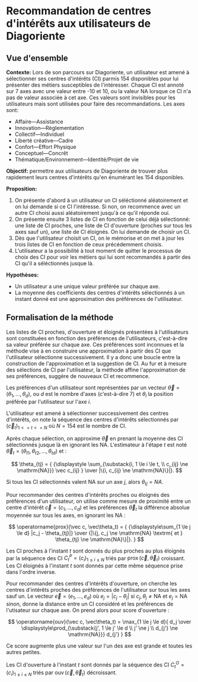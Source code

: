 # Recommandation de centres d'intérêts aux utilisateurs de Diagoriente

## Vue d'ensemble

**Contexte:** Lors de son parcours sur Diagoriente, un utilisateur est amené à
sélectionner ses centres d'intérêts (CI) parmis 154 disponibles pour lui
présenter des métiers susceptibles de l'intéresser. Chaque CI est annoté sur 7
axes avec une valeur entre -10 et 10, ou la valeur NA lorsque ce CI n'a pas de
valeur associée à cet axe. Ces valeurs sont invisibles pour les
utilisateurs mais sont utilisées pour faire des recommandations. Les axes sont:

- Affaire—Assistance
- Innovation—Règlementation
- Collectif—Individuel
- Liberté créative—Cadre
- Confort—Effort Physique
- Conceptuel—Concrêt
- Thématique/Environnement—Identité/Projet de vie

**Objectif:** permettre aux utilisateurs de Diagoriente de trouver plus
rapidement leurs centres d'intérêts qu'en énumérant les 154 disponibles.

**Proposition:**

1. On présente d'abord à un utilisateur un CI séléctionné aléatoirement et on
   lui demande si ce CI l'intéresse. Si non, on recommence avec un autre CI
   choisi aussi aléatoirement jusqu'à ce qu'il réponde oui.
2. On présente ensuite 3 listes de CI en fonction de celui déjà sélectionné: une
   liste de CI proches, une liste de CI d'ouverture (proches sur tous les axes
   sauf un), une liste de CI éloignés. On lui demande de choisir un CI.
3. Dès que l'utilisateur choisit un CI, on le mémorise et on met à jour les
   trois listes de CI en fonction de ceux précédemment choisis.
4. L'utilisateur a la possibilité à tout moment de quitter le processus de choix
   des CI pour voir les métiers qui lui sont recommandés à partir des CI qu'il a
   séléctionnés jusque là.

**Hypothèses:**

- Un utilisateur a une unique valeur préférée sur chaque axe.
- La moyenne des coefficients des centres d'intérêts sélectionnés à un instant
  donné est une approximation des préférences de l'utilisateur.

## Formalisation de la méthode

Les listes de CI proches, d'ouverture et éloignés présentées à l'utilisateurs
sont constituées en fonction des préférences de l'utilisateurs, c'est-à-dire sa
valeur préférée sur chaque axe. Ces préférences sont inconnues et la méthode
vise à en construire une approximation à partir des CI que l'utilisateur
sélectionne successivement. Il y a donc une boucle entre la construction de
l'approximation et la suggestion de CI. Au fur et à mesure des sélections de CI
par l'utilisateur, la méthode affine l'approximation de ses préférences, suggère
de nouveaux CI et recommence.

Les préférences d'un utilisateur sont représentées par un vecteur 
$\vec\theta = (\theta_{1}, \dots, \theta_{d})$, ou $d$ est le nombre d'axes 
(c'est-à-dire 7)
et $\theta_{i}$ la position préférée par l'utilisateur sur l'axe $i$.

L'utilisateur est amené à sélectionner successivement des centres d'intérêts, on
note la séquence des centres d'intérêts sélectionnés par 
$(\vec c_t)_{1 <= t <= N}$ où $N = 154$ est le nombre de CI.

Après chaque sélection, on approxime $\vec\theta$ en prenant la moyenne des CI
sélectionnés jusque là en ignorant les NA. L'estimateur à l'étape $t$ est noté
$\vec\theta_t = (\theta_{t1},\theta_{t2},\dots,\theta_{td})$ et :

$$
\theta_{tj} = {
  {\displaystyle
    \sum_{\substack{i, 1 \le i \le t, \\ c_{ij} \ne \mathrm{NA}}}
    \vec c_{ij}
  }
  \over 
  |\{i, c_{ij} \ne \mathrm{NA}\}|}.
$$

Si tous les CI sélectionnés valent $\mathrm{NA}$ sur un axe $j$, alors 
$\theta_{tj} = NA$.

Pour recommander des centres d'intérêts proches ou éloignés des préférences d'un
utilisateur, on utilise comme mesure de proximité entre un centre d'intérêt
$\vec c = (c_1, \dots, c_d)$ et les préférences $\vec\theta_t$ la différence 
absolue moyennée sur tous les axes, en ignorant les $\mathrm{NA}$ :

$$
\operatorname{prox}(\vec c, \vec\theta_t) = {
  {\displaystyle\sum_{1 \le j \le d} |c_j - \theta_{tj}|}
  \over
  {|\{j, c_j \ne \mathrm{NA} \textrm{ et } \theta_{tj} \ne \mathrm{NA}\}|}.
}
$$

Les CI proches à l'instant $t$ sont donnés du plus proches au plus éloignés par
la séquence des CI $C^P_t = (c_i)_{1 \le i \le N}$ triés par 
$\operatorname{prox}(\vec c, \vec\theta_t)$ croissant. Les CI éloignés à 
l'instant $t$ sont donnés par cette même séquence prise dans l'ordre inverse.

Pour recommander des centres d'intérêts d'ouverture, on cherche les centres
d'intérêts proches des préférences de l'utilisateur sur tous les axes sauf un. 
Le vecteur $\vec e = (e_1, \dots, e_d)$ où $e_j = |c_j - \theta_j|$ si 
$c_j, \theta_j \ne \mathrm{NA}$ et $e_j = \mathrm{NA}$ sinon, donne la
distance entre un CI considéré et les préférences de l'utisateur sur chaque axe.
On prend alors pour score d'ouverture :

$$
\operatorname{ouv}(\vec c, \vec\theta_t) = \max_{1 \le j \le d}{
  d_j
  \over
  \displaystyle\prod_{\substack{j', 1 \le j' \le d \\ j' \ne j \\ d_{j'} \ne \mathrm{NA}}} d_{j'}
}
$$

Ce score augmente plus une valeur sur l'un des axe est grande et toutes les
autres petites.

Les CI d'ouverture à l'instant $t$ sont donnés par la séquence des CI 
$C^O_t = (c_i)_{1 \le i \le N}$ triés par 
$\operatorname{ouv}(\vec c, \vec\theta_t)$ décroissant.
